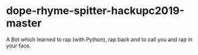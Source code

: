 # dope-rhyme-spitter-hackupc2019-master
 A Bot which learned to rap (with Python), rap back and to call you and rap in your face.
